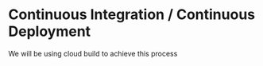 # Continuous Integration / Continuous Deployment

We will be using cloud build to achieve this process
